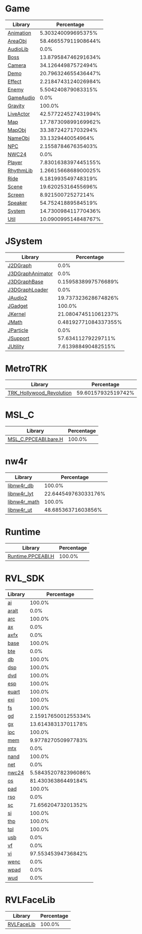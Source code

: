# Game
| Library | Percentage |
| ------------- | ------------- |
| [Animation](https://github.com/shibbo/Petari/blob/master/docs/lib/Game/Animation.md) | 5.303240099695375% |
| [AreaObj](https://github.com/shibbo/Petari/blob/master/docs/lib/Game/AreaObj.md) | 58.466557911908644% |
| [AudioLib](https://github.com/shibbo/Petari/blob/master/docs/lib/Game/AudioLib.md) | 0.0% |
| [Boss](https://github.com/shibbo/Petari/blob/master/docs/lib/Game/Boss.md) | 13.879584746291634% |
| [Camera](https://github.com/shibbo/Petari/blob/master/docs/lib/Game/Camera.md) | 34.12644987572494% |
| [Demo](https://github.com/shibbo/Petari/blob/master/docs/lib/Game/Demo.md) | 20.796324655436447% |
| [Effect](https://github.com/shibbo/Petari/blob/master/docs/lib/Game/Effect.md) | 2.2184743124026984% |
| [Enemy](https://github.com/shibbo/Petari/blob/master/docs/lib/Game/Enemy.md) | 5.504240879083315% |
| [GameAudio](https://github.com/shibbo/Petari/blob/master/docs/lib/Game/GameAudio.md) | 0.0% |
| [Gravity](https://github.com/shibbo/Petari/blob/master/docs/lib/Game/Gravity.md) | 100.0% |
| [LiveActor](https://github.com/shibbo/Petari/blob/master/docs/lib/Game/LiveActor.md) | 42.577224527431994% |
| [Map](https://github.com/shibbo/Petari/blob/master/docs/lib/Game/Map.md) | 17.787309899169962% |
| [MapObj](https://github.com/shibbo/Petari/blob/master/docs/lib/Game/MapObj.md) | 33.38724271703294% |
| [NameObj](https://github.com/shibbo/Petari/blob/master/docs/lib/Game/NameObj.md) | 33.1329440054964% |
| [NPC](https://github.com/shibbo/Petari/blob/master/docs/lib/Game/NPC.md) | 2.155878467635403% |
| [NWC24](https://github.com/shibbo/Petari/blob/master/docs/lib/Game/NWC24.md) | 0.0% |
| [Player](https://github.com/shibbo/Petari/blob/master/docs/lib/Game/Player.md) | 7.8301638397445155% |
| [RhythmLib](https://github.com/shibbo/Petari/blob/master/docs/lib/Game/RhythmLib.md) | 1.2661566868900025% |
| [Ride](https://github.com/shibbo/Petari/blob/master/docs/lib/Game/Ride.md) | 6.181993549748319% |
| [Scene](https://github.com/shibbo/Petari/blob/master/docs/lib/Game/Scene.md) | 19.62025316455696% |
| [Screen](https://github.com/shibbo/Petari/blob/master/docs/lib/Game/Screen.md) | 8.92150072527214% |
| [Speaker](https://github.com/shibbo/Petari/blob/master/docs/lib/Game/Speaker.md) | 54.75241889584519% |
| [System](https://github.com/shibbo/Petari/blob/master/docs/lib/Game/System.md) | 14.730098411770436% |
| [Util](https://github.com/shibbo/Petari/blob/master/docs/lib/Game/Util.md) | 10.090099514848767% |
# JSystem
| Library | Percentage |
| ------------- | ------------- |
| [J2DGraph](https://github.com/shibbo/Petari/blob/master/docs/lib/JSystem/J2DGraph.md) | 0.0% |
| [J3DGraphAnimator](https://github.com/shibbo/Petari/blob/master/docs/lib/JSystem/J3DGraphAnimator.md) | 0.0% |
| [J3DGraphBase](https://github.com/shibbo/Petari/blob/master/docs/lib/JSystem/J3DGraphBase.md) | 0.1595838997576689% |
| [J3DGraphLoader](https://github.com/shibbo/Petari/blob/master/docs/lib/JSystem/J3DGraphLoader.md) | 0.0% |
| [JAudio2](https://github.com/shibbo/Petari/blob/master/docs/lib/JSystem/JAudio2.md) | 19.737323628674826% |
| [JGadget](https://github.com/shibbo/Petari/blob/master/docs/lib/JSystem/JGadget.md) | 100.0% |
| [JKernel](https://github.com/shibbo/Petari/blob/master/docs/lib/JSystem/JKernel.md) | 21.080474511061237% |
| [JMath](https://github.com/shibbo/Petari/blob/master/docs/lib/JSystem/JMath.md) | 0.48192771084337355% |
| [JParticle](https://github.com/shibbo/Petari/blob/master/docs/lib/JSystem/JParticle.md) | 0.0% |
| [JSupport](https://github.com/shibbo/Petari/blob/master/docs/lib/JSystem/JSupport.md) | 57.63411279229711% |
| [JUtility](https://github.com/shibbo/Petari/blob/master/docs/lib/JSystem/JUtility.md) | 7.613988490482515% |
# MetroTRK
| Library | Percentage |
| ------------- | ------------- |
| [TRK_Hollywood_Revolution](https://github.com/shibbo/Petari/blob/master/docs/lib/MetroTRK/TRK_Hollywood_Revolution.md) | 59.60157932519742% |
# MSL_C
| Library | Percentage |
| ------------- | ------------- |
| [MSL_C.PPCEABI.bare.H](https://github.com/shibbo/Petari/blob/master/docs/lib/MSL_C/MSL_C.PPCEABI.bare.H.md) | 100.0% |
# nw4r
| Library | Percentage |
| ------------- | ------------- |
| [libnw4r_db](https://github.com/shibbo/Petari/blob/master/docs/lib/nw4r/libnw4r_db.md) | 100.0% |
| [libnw4r_lyt](https://github.com/shibbo/Petari/blob/master/docs/lib/nw4r/libnw4r_lyt.md) | 22.644549763033176% |
| [libnw4r_math](https://github.com/shibbo/Petari/blob/master/docs/lib/nw4r/libnw4r_math.md) | 100.0% |
| [libnw4r_ut](https://github.com/shibbo/Petari/blob/master/docs/lib/nw4r/libnw4r_ut.md) | 48.68536371603856% |
# Runtime
| Library | Percentage |
| ------------- | ------------- |
| [Runtime.PPCEABI.H](https://github.com/shibbo/Petari/blob/master/docs/lib/Runtime/Runtime.PPCEABI.H.md) | 100.0% |
# RVL_SDK
| Library | Percentage |
| ------------- | ------------- |
| [ai](https://github.com/shibbo/Petari/blob/master/docs/lib/RVL_SDK/ai.md) | 100.0% |
| [aralt](https://github.com/shibbo/Petari/blob/master/docs/lib/RVL_SDK/aralt.md) | 0.0% |
| [arc](https://github.com/shibbo/Petari/blob/master/docs/lib/RVL_SDK/arc.md) | 100.0% |
| [ax](https://github.com/shibbo/Petari/blob/master/docs/lib/RVL_SDK/ax.md) | 0.0% |
| [axfx](https://github.com/shibbo/Petari/blob/master/docs/lib/RVL_SDK/axfx.md) | 0.0% |
| [base](https://github.com/shibbo/Petari/blob/master/docs/lib/RVL_SDK/base.md) | 100.0% |
| [bte](https://github.com/shibbo/Petari/blob/master/docs/lib/RVL_SDK/bte.md) | 0.0% |
| [db](https://github.com/shibbo/Petari/blob/master/docs/lib/RVL_SDK/db.md) | 100.0% |
| [dsp](https://github.com/shibbo/Petari/blob/master/docs/lib/RVL_SDK/dsp.md) | 100.0% |
| [dvd](https://github.com/shibbo/Petari/blob/master/docs/lib/RVL_SDK/dvd.md) | 100.0% |
| [esp](https://github.com/shibbo/Petari/blob/master/docs/lib/RVL_SDK/esp.md) | 100.0% |
| [euart](https://github.com/shibbo/Petari/blob/master/docs/lib/RVL_SDK/euart.md) | 100.0% |
| [exi](https://github.com/shibbo/Petari/blob/master/docs/lib/RVL_SDK/exi.md) | 100.0% |
| [fs](https://github.com/shibbo/Petari/blob/master/docs/lib/RVL_SDK/fs.md) | 100.0% |
| [gd](https://github.com/shibbo/Petari/blob/master/docs/lib/RVL_SDK/gd.md) | 2.1591765001255334% |
| [gx](https://github.com/shibbo/Petari/blob/master/docs/lib/RVL_SDK/gx.md) | 13.61438313701178% |
| [ipc](https://github.com/shibbo/Petari/blob/master/docs/lib/RVL_SDK/ipc.md) | 100.0% |
| [mem](https://github.com/shibbo/Petari/blob/master/docs/lib/RVL_SDK/mem.md) | 9.977827050997783% |
| [mtx](https://github.com/shibbo/Petari/blob/master/docs/lib/RVL_SDK/mtx.md) | 0.0% |
| [nand](https://github.com/shibbo/Petari/blob/master/docs/lib/RVL_SDK/nand.md) | 100.0% |
| [net](https://github.com/shibbo/Petari/blob/master/docs/lib/RVL_SDK/net.md) | 0.0% |
| [nwc24](https://github.com/shibbo/Petari/blob/master/docs/lib/RVL_SDK/nwc24.md) | 5.5843520782396086% |
| [os](https://github.com/shibbo/Petari/blob/master/docs/lib/RVL_SDK/os.md) | 81.43036386449184% |
| [pad](https://github.com/shibbo/Petari/blob/master/docs/lib/RVL_SDK/pad.md) | 100.0% |
| [rso](https://github.com/shibbo/Petari/blob/master/docs/lib/RVL_SDK/rso.md) | 0.0% |
| [sc](https://github.com/shibbo/Petari/blob/master/docs/lib/RVL_SDK/sc.md) | 71.65620473201352% |
| [si](https://github.com/shibbo/Petari/blob/master/docs/lib/RVL_SDK/si.md) | 100.0% |
| [thp](https://github.com/shibbo/Petari/blob/master/docs/lib/RVL_SDK/thp.md) | 100.0% |
| [tpl](https://github.com/shibbo/Petari/blob/master/docs/lib/RVL_SDK/tpl.md) | 100.0% |
| [usb](https://github.com/shibbo/Petari/blob/master/docs/lib/RVL_SDK/usb.md) | 0.0% |
| [vf](https://github.com/shibbo/Petari/blob/master/docs/lib/RVL_SDK/vf.md) | 0.0% |
| [vi](https://github.com/shibbo/Petari/blob/master/docs/lib/RVL_SDK/vi.md) | 97.55345394736842% |
| [wenc](https://github.com/shibbo/Petari/blob/master/docs/lib/RVL_SDK/wenc.md) | 0.0% |
| [wpad](https://github.com/shibbo/Petari/blob/master/docs/lib/RVL_SDK/wpad.md) | 0.0% |
| [wud](https://github.com/shibbo/Petari/blob/master/docs/lib/RVL_SDK/wud.md) | 0.0% |
# RVLFaceLib
| Library | Percentage |
| ------------- | ------------- |
| [RVLFaceLib](https://github.com/shibbo/Petari/blob/master/docs/lib/RVLFaceLib/RVLFaceLib.md) | 100.0% |

